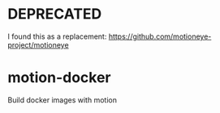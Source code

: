 # DEPRECATED
I found this as a replacement: https://github.com/motioneye-project/motioneye

# motion-docker
Build docker images with motion
